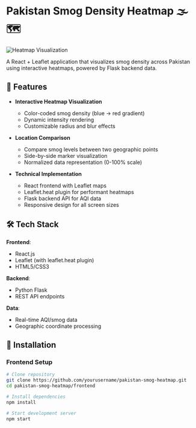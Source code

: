 # Pakistan Smog Density Heatmap 🌫️🗺️

![Heatmap Visualization](screenshot.png) <!-- Add your screenshot path here -->

A React + Leaflet application that visualizes smog density across Pakistan using interactive heatmaps, powered by Flask backend data.

## 🌟 Features

- **Interactive Heatmap Visualization**
  - Color-coded smog density (blue → red gradient)
  - Dynamic intensity rendering
  - Customizable radius and blur effects

- **Location Comparison**
  - Compare smog levels between two geographic points
  - Side-by-side marker visualization
  - Normalized data representation (0-100% scale)

- **Technical Implementation**
  - React frontend with Leaflet maps
  - Leaflet.heat plugin for performant heatmaps
  - Flask backend API for AQI data
  - Responsive design for all screen sizes

## 🛠️ Tech Stack

**Frontend**:
- React.js
- Leaflet (with leaflet.heat plugin)
- HTML5/CSS3

**Backend**:
- Python Flask
- REST API endpoints

**Data**:
- Real-time AQI/smog data
- Geographic coordinate processing

## 🚀 Installation

### Frontend Setup
```bash
# Clone repository
git clone https://github.com/yourusername/pakistan-smog-heatmap.git
cd pakistan-smog-heatmap/frontend

# Install dependencies
npm install

# Start development server
npm start

